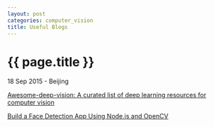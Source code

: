 ```yaml
---
layout: post
categories: computer_vision
title: Useful Blogs
---
```


{{ page.title }}
================

<p class="meta">18 Sep 2015 - Beijing</p>

[Awesome-deep-vision: A curated list of deep learning resources for computer vision](http://jiwonkim.org/awesome-deep-vision/)

[Build a Face Detection App Using Node.js and OpenCV](http://www.sitepoint.com/face-detection-nodejs-opencv/)

